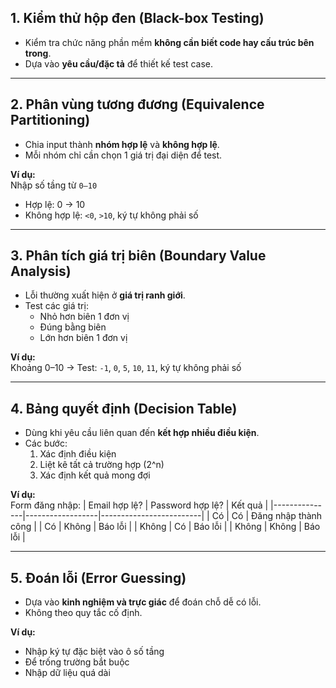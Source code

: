 
## 1. Kiểm thử hộp đen (Black-box Testing)
- Kiểm tra chức năng phần mềm **không cần biết code hay cấu trúc bên trong**.
- Dựa vào **yêu cầu/đặc tả** để thiết kế test case.

---

## 2. Phân vùng tương đương (Equivalence Partitioning)
- Chia input thành **nhóm hợp lệ** và **không hợp lệ**.
- Mỗi nhóm chỉ cần chọn 1 giá trị đại diện để test.

**Ví dụ:**  
Nhập số tầng từ `0–10`  
- Hợp lệ: 0 → 10  
- Không hợp lệ: `<0`, `>10`, ký tự không phải số

---

## 3. Phân tích giá trị biên (Boundary Value Analysis)
- Lỗi thường xuất hiện ở **giá trị ranh giới**.
- Test các giá trị:
  - Nhỏ hơn biên 1 đơn vị
  - Đúng bằng biên
  - Lớn hơn biên 1 đơn vị

**Ví dụ:**  
Khoảng 0–10 → Test: `-1`, `0`, `5`, `10`, `11`, ký tự không phải số

---

## 4. Bảng quyết định (Decision Table)
- Dùng khi yêu cầu liên quan đến **kết hợp nhiều điều kiện**.
- Các bước:
  1. Xác định điều kiện
  2. Liệt kê tất cả trường hợp (2^n)
  3. Xác định kết quả mong đợi

**Ví dụ:**  
Form đăng nhập:
| Email hợp lệ? | Password hợp lệ? | Kết quả                 |
|---------------|------------------|-------------------------|
| Có            | Có               | Đăng nhập thành công    |
| Có            | Không            | Báo lỗi                  |
| Không         | Có               | Báo lỗi                  |
| Không         | Không            | Báo lỗi                  |

---

## 5. Đoán lỗi (Error Guessing)
- Dựa vào **kinh nghiệm và trực giác** để đoán chỗ dễ có lỗi.
- Không theo quy tắc cố định.

**Ví dụ:**
- Nhập ký tự đặc biệt vào ô số tầng
- Để trống trường bắt buộc
- Nhập dữ liệu quá dài
